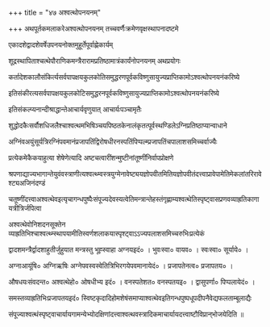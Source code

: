 +++
title = "४७ अश्वत्थोपनयनम्"

+++
अथपूर्तकमलाकरेअश्वत्थोपनयनम् तच्चवर्णैःक्रमेणवृक्षस्थापनादष्टमे

एकादशेद्वादशेवर्षेउपनयनोक्तमुहूर्तेपूर्वाह्णेकार्यम्

शूद्रस्थापिताश्चत्थेपौराणिकमन्त्रैरारामप्रतिष्ठामात्रंकार्यंनोपनयनम् अथप्रयोगः

कर्तादेशकालौसंकिर्त्यसर्वपापक्षयकुलकोतिसमुद्धरणपूर्वकविष्णुसायुज्यप्राप्तिकामोऽश्वत्थोपनयनंकरिष्ये

इतिसंकीरत्यसर्वपापक्षयकुलकोटिसमुद्धरनपूर्वकविष्णुसायुज्यप्राप्तिकामोऽश्वत्थोपनयनंकरिष्ये

इतिसंकल्प्यनान्दीश्राद्धान्तेआचार्यवृणुयात् आचार्यःपञ्चामृतैः

शुद्धोदकैःसर्वौशधिजलैश्चाश्वत्थमभिषिञ्चयपिष्ठतकेनालंकृतत्पूर्वस्थण्डिलेऽग्निप्रतिष्ठाप्यान्वाधाने

अग्निंवअयुंसूर्यत्रिरग्निंपवमानंप्रजापतिंद्विरोषधीरनस्पतिंपिप्पल्म्प्रजापतिंचपालाशसमिच्चर्वाज्यैः

प्रत्येकमेकैकयाहुत्या शेषेणेत्यादि अष्टचत्वारींशन्मुष्टीनांतूष्णींनिर्वापप्रोक्षणे

श्रपणाद्याज्यभागान्तेयुवंवस्त्राणीत्यश्वत्थ्म्वस्त्रयुग्मेनावेष्ट्ययज्ञोपवीतमितियज्ञोपवीतंदत्त्वाप्रावेपामेतिमेकलांतरिरावेश्ट्यअजिनंदण्डं

चतूष्णींदत्त्वाअश्वत्थेवइत्यृचागन्धपुष्पैःसंपूज्यदेवस्यत्वेतिमन्त्रान्तेहस्तंगृह्णाम्यश्वत्थेतिस्पृष्ट्वासप्रणवव्याह्रतिकागायत्रीत्रिर्जपित्वा

अश्वत्थेवोनिशदनसूक्तेन व्याह्रतिभिश्चाश्वत्थ्म्स्थापयामीतिस्वर्णशलाकयास्पृश्ट्वाऽऽज्यपलाशसमिच्चरुभिःप्रत्येकं

द्वादशमन्त्रैर्द्वादशाहुतीर्जुहुयात मन्त्रस्तु भूह्स्वाहा अग्नयइदं० । भुवःस्वा० वायव० । स्वःस्वा० सूर्याये० ।

अग्नाआयूंषि० अग्निऋषिः अग्नेपवस्वस्वेतित्रिभिरगयेपवमानायेदं० । प्रजापतेनत्व० प्रजापतय० ।

औषधयःसंवदन्त० अश्वत्थेहो० ओषधीभ्य इदं० । वनस्पतेशत० वनस्पतयइ० । द्वासुपर्णा० पिप्पलायेदं० ।

समस्तव्याह्रतिभिःप्रजापतयइदं० स्विष्टकृदादिहोमशेषंसमाप्याश्वत्थेवइतिगन्धपुष्पधूपदीपनैवेद्यफलताम्बूलाद्यैः

संपूज्याश्वत्थंस्पृष्ट्वाचार्यायगामन्येभ्योदक्षिणांदत्त्वाश्वत्थवस्त्रादिकमाचार्यायदत्त्वाष्टौविप्रान्‌भोजयेदिति ॥
